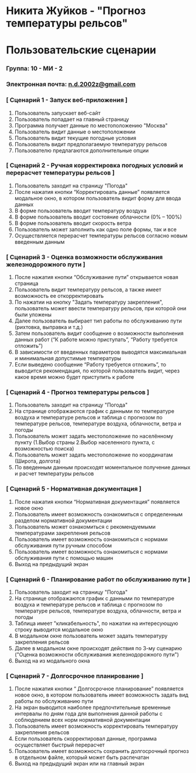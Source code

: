 # Никита Жуйков - "Прогноз температуры рельсов"
# Пользовательские сценарии

### Группа: 10 - МИ - 2
### Электронная почта: n.d.2002z@gmail.com


### [ Сценарий 1 - Запуск веб-приложения ]
1.	Пользователь запускает веб-сайт
2.	Пользователь попадает на главный страницу
3.	Программа получает данные по местоположению "Москва"
4.	Пользователь видит данные о местоположении
5.	Пользователь видит текущие погодные условия
6.	Пользователь видит предполагаемую температуру рельсов
7.	Пользователю предлагаются дополнительные опции


### [ Сценарий 2 - Ручная корректировка погодных условий и перерасчет температуры рельсов ]
1.  Пользователь заходит на страницу "Погода"
2.	После нажатия кнопки “Корректировать данные” появляется модальное окно, в котором пользователь видит форму для ввода данных 
3.	В форме пользователь вводит температуру воздуха
4.	В форме пользователь вводит состояние облачности (0% – 100%)
5.	В форме пользователь вводит скорость ветра
6.  Пользователь может заполнить как одно поле формы, так и все
6.	Осуществляется перерасчет температуры рельсов согласно новым введенным данным


### [ Сценарий 3 - Оценка возможности обслуживания железнодорожного пути ]
1.	После нажатия кнопки “Обслуживание пути” открывается новая страница
2.	Пользователь видит температуру рельсов, а также имеет возможность ее откорректировать  
3.	По нажатии на кнопку "Задать температуру закрепления", пользователь может ввести температуру рельсов, при которой они были уложены
4.	Далее пользователь выбирает тип работы по обслуживанию пути (рихтовка, выправка и т.д.)
5.	Затем пользователь видит сообщение о возможности выполнения данных работ (“К работе можно приступать”, “Работу требуется отложить”)
6.  В зависимости от введенных параметров выводятся максимальная и минимальная допустимые температуры
6.	Если выведено сообщение “Работу требуется отложить”, то выводится рекомендация, по которой пользователь видит, через какое время можно будет приступить к работе


### [ Сценарий 4 - Прогноз температуры рельсов ]
1.	Пользователь заходит на страницу "Погода"
2.  На странице отображаются график с данными по температуре воздуха и температуре рельсов и таблица с прогнозом по температуре рельсов, температуре воздуха, облачности, ветра и погоды
3.	Пользователь может задать местоположение по населённому пункту (1.Выбор страны 2.Выбор населенного пункта, с возможностью поиска)
4.  Пользователь может задать местоположение по координатам (Широта, долгота)
5.  По введенным данным происходят моментальное получение данных и расчет температуры рельсов


### [ Сценарий 5 - Нормативная документация ]

1.  После нажатия кнопки “Нормативная документация” появляется новое окно
2.	Пользователь имеет возможность ознакомиться с определенным разделом нормативной документации
3.	Пользователь может ознакомиться с рекомендуемыми температурами закрепления рельсов
4.	Пользователь имеет возможность ознакомиться с нормами обслуживания пути ручным способом
5.	Пользователь имеет возможность ознакомиться с нормами обслуживания пути с помощью машин
6.	Выход на предыдущий экран

### [ Сценарий 6 - Планирование работ по обслуживанию пути ]

1.	Пользователь заходит на страницу "Погода"
2.	На странице отображаются график с данными по температуре воздуха и температуре рельсов и таблица с прогнозом по температуре рельсов, температуре воздуха, облачности, ветра и погоды
3.	Таблица имеет "кликабельность", по нажатии на интересующую строку выводится модальное окно
4.  В модальном окне пользователь может задать температуру закрепления рельсов  
6.	Далее в модальном окне происходят действия по 3-му сценарию ("Оценка возможности обслуживания железнодорожного пути")
8.	Выход на из модального окна


### [ Сценарий 7 - Долгосрочное планирование ]

1.	После нажатия кнопки “ Долгосрочное планирование” появляется новое окно, в котором пользователь имеет возможность задать вид работы по обслуживанию пути
2.	На экран выводится наиболее предпочтительные временные интервалы по дням года для выполнения данной работы с соблюдением всех норм нормативной документации
3.	Пользователь имеет возможность корректировать температуру закрепления рельсов
4.	Если пользователь скорректировал данные, программа осуществляет быстрый перерасчет
5.	Пользователь имеет возможность сохранить долгосрочный прогноз в отдельном файле, который может быть распечатан
6.	Выход на предыдущий экран или на главный экран
